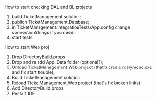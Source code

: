 How to start checking DAL and BL projects

1. build TicketManagement solution;
2. publich TicketManagement.Database;
3. in TicketManagement.IntegrationTests/App.config change connectionStrings if you need;
4. start tests

How to start Web proj

1. Drop DirectoryBuild.props
2. Drop and re add App_Data folder (optional?);
3. Unload TicketManagement.Web project 
(that's create roslyn\csc.exe and fix start trouble);
4. Build TicketManagement solution
5. Reload TicketManagement.Web project (that's fix broken links)
6. Add DirectoryBuild.props
7. Restart IDE

